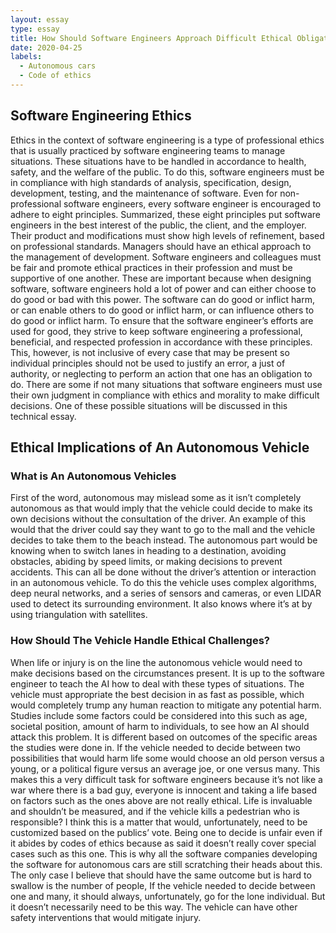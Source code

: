 ```yaml
---
layout: essay
type: essay
title: How Should Software Engineers Approach Difficult Ethical Obligations
date: 2020-04-25
labels:
  - Autonomous cars
  - Code of ethics
---
```


## Software Engineering Ethics

Ethics in the context of software engineering is a type of professional ethics that is usually practiced by software engineering teams to manage situations. These situations have to be handled in accordance to health, safety, and the welfare of the public. To do this, software engineers must be in compliance with high standards of analysis, specification, design, development, testing, and the maintenance of software. Even for non-professional software engineers, every software engineer is encouraged to adhere to eight principles. Summarized, these eight principles put software engineers in the best interest of the public, the client, and the employer. Their product and modifications must show high levels of refinement, based on professional standards. Managers should have an ethical approach to the management of development. Software engineers and colleagues must be fair and promote ethical practices in their profession and must be supportive of one another. These are important because when designing software, software engineers hold a lot of power and can either choose to do good or bad with this power. The software can do good or inflict harm, or can enable others to do good or inflict harm, or can influence others to do good or inflict harm. To ensure that the software engineer’s efforts are used for good, they strive to keep software engineering a professional, beneficial, and respected profession in accordance with these principles. This, however, is not inclusive of every case that may be present so individual principles should not be used to justify an error, a just of authority, or neglecting to perform an action that one has an obligation to do. There are some if not many situations that software engineers must use their own judgment in compliance with ethics and morality to make difficult decisions. One of these possible situations will be discussed in this technical essay. 

## Ethical Implications of An Autonomous Vehicle
### What is An Autonomous Vehicles

First of the word, autonomous may mislead some as it isn’t completely autonomous as that would imply that the vehicle could decide to make its own decisions without the consultation of the driver. An example of this would that the driver could say they want to go to the mall and the vehicle decides to take them to the beach instead. The autonomous part would be knowing when to switch lanes in heading to a destination, avoiding obstacles, abiding by speed limits, or making decisions to prevent accidents. This can all be done without the driver’s attention or interaction in an autonomous vehicle. To do this the vehicle uses complex algorithms, deep neural networks, and a series of sensors and cameras, or even LIDAR used to detect its surrounding environment. It also knows where it’s at by using triangulation with satellites.

### How Should The Vehicle Handle Ethical Challenges?

When life or injury is on the line the autonomous vehicle would need to make decisions based on the circumstances present. It is up to the software engineer to teach the AI how to deal with these types of situations. The vehicle must appropriate the best decision in as fast as possible, which would completely trump any human reaction to mitigate any potential harm. Studies include some factors could be considered into this such as age, societal position, amount of harm to individuals, to see how an AI should attack this problem. It is different based on outcomes of the specific areas the studies were done in. If the vehicle needed to decide between two possibilities that would harm life some would choose an old person versus a young, or a political figure versus an average joe, or one versus many. This makes this a very difficult task for software engineers because it’s not like a war where there is a bad guy, everyone is innocent and taking a life based on factors such as the ones above are not really ethical. Life is invaluable and shouldn’t be measured, and if the vehicle kills a pedestrian who is responsible? I think this is a matter that would, unfortunately, need to be customized based on the publics’ vote. Being one to decide is unfair even if it abides by codes of ethics because as said it doesn’t really cover special cases such as this one. This is why all the software companies developing the software for autonomous cars are still scratching their heads about this. The only case I believe that should have the same outcome but is hard to swallow is the number of people, If the vehicle needed to decide between one and many, it should always, unfortunately, go for the lone individual. But it doesn’t necessarily need to be this way. The vehicle can have other safety interventions that would mitigate injury. 

